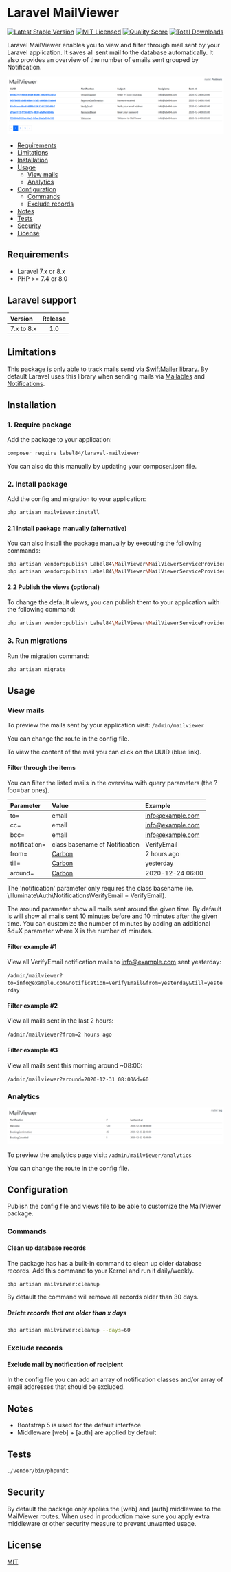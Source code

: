 # Laravel MailViewer

[![Latest Stable Version](https://poser.pugx.org/label84/laravel-mailviewer/v/stable?format=flat-square)](https://packagist.org/packages/label84/laravel-mailviewer)
[![MIT Licensed](https://img.shields.io/badge/license-MIT-brightgreen.svg?style=flat-square)](LICENSE)
[![Quality Score](https://img.shields.io/scrutinizer/g/label84/laravel-mailviewer.svg?style=flat-square)](https://scrutinizer-ci.com/g/label84/laravel-mailviewer)
[![Total Downloads](https://img.shields.io/packagist/dt/label84/laravel-mailviewer.svg?style=flat-square)](https://packagist.org/packages/label84/laravel-mailviewer)

Laravel MailViewer enables you to view and filter through mail sent by your Laravel application. It saves all sent mail to the database automatically. It also provides an overview of the number of emails sent grouped by Notification.

![MailViewer screenshot](./docs/screenshot_default.png?raw=true "MailViewer Screenshot")

- [Requirements](#requirements)
- [Limitations](#limitations)
- [Installation](#installation)
- [Usage](#usage)
  - [View mails](#view-mails)
  - [Analytics](#analytics)
- [Configuration](#configuration)
  - [Commands](#commands)
  - [Exclude records](#exclude-records)
- [Notes](#Notes)
- [Tests](#tests)
- [Security](#security)
- [License](#license)

## Requirements

- Laravel 7.x or 8.x
- PHP >= 7.4 or 8.0

## Laravel support

| Version       | Release       |
|:--------------|:-------------:|
| 7.x to 8.x    | 1.0           |

## Limitations

This package is only able to track mails send via [SwiftMailer library](https://swiftmailer.symfony.com). By default Laravel uses this library when sending mails via [Mailables](https://laravel.com/docs/8.x/mail) and [Notifications](https://laravel.com/docs/8.x/notifications).

## Installation

### 1. Require package

Add the package to your application:

```sh
composer require label84/laravel-mailviewer
```

You can also do this manually by updating your composer.json file.

### 2. Install package

Add the config and migration to your application:

```sh
php artisan mailviewer:install
```

#### 2.1 Install package manually (alternative)

You can also install the package manually by executing the following commands:

```sh
php artisan vendor:publish Label84\MailViewer\MailViewerServiceProvider --config
php artisan vendor:publish Label84\MailViewer\MailViewerServiceProvider --migrations
```

#### 2.2 Publish the views (optional)

To change the default views, you can publish them to your application with the following command:

```sh
php artisan vendor:publish Label84\MailViewer\MailViewerServiceProvider --views
```

### 3. Run migrations

Run the migration command:

```sh
php artisan migrate
```

## Usage

### View mails

To preview the mails sent by your application visit: `/admin/mailviewer`

You can change the route in the config file.

To view the content of the mail you can click on the UUID (blue link).

#### Filter through the items

You can filter the listed mails in the overview with query parameters (the ?foo=bar ones).

| Parameter     | Value                                    | Example           |
|:--------------|:-----------------------------------------|:------------------|
| to=           | email                                    | info@example.com  |
| cc=           | email                                    | info@example.com  |
| bcc=          | email                                    | info@example.com  |
| notification= | class basename of Notification           | VerifyEmail       |
| from=         | [Carbon](https://carbon.nesbot.com/docs) | 2 hours ago       |
| till=         | [Carbon](https://carbon.nesbot.com/docs) | yesterday         |
| around=       | [Carbon](https://carbon.nesbot.com/docs) | 2020-12-24 06:00  |

The 'notification' parameter only requires the class basename (ie. \Illuminate\Auth\Notifications\VerifyEmail = VerifyEmail).

The around parameter show all mails sent around the given time. By default is will show all mails sent 10 minutes before and 10 minutes after the given time. You can customize the number of minutes by adding an additional &d=X parameter where X is the number of minutes.

#### Filter example #1

View all VerifyEmail notification mails to info@example.com sent yesterday:

`/admin/mailviewer?to=info@example.com&notification=VerifyEmail&from=yesterday&till=yesterday`

#### Filter example #2

View all mails sent in the last 2 hours:

`/admin/mailviewer?from=2 hours ago`

#### Filter example #3

View all mails sent this morning around ~08:00:

`/admin/mailviewer?around=2020-12-31 08:00&d=60`

### Analytics

![MailViewer Analytics screenshot](./docs/screenshot_analytics.png?raw=true "MailViewer Analytics Screenshot")

To preview the analytics page visit: `/admin/mailviewer/analytics`

You can change the route in the config file.

## Configuration

Publish the config file and views file to be able to customize the MailViewer package.

### Commands

#### Clean up database records

The package has has a built-in command to clean up older database records. Add this command to your Kernel and run it daily/weekly.

```sh
php artisan mailviewer:cleanup
```

By default the command will remove all records older than 30 days.

##### Delete records that are older than x days

```sh
php artisan mailviewer:cleanup --days=60
```

### Exclude records

#### Exclude mail by notification of recipient

In the config file you can add an array of notification classes and/or array of email addresses that should be excluded.

## Notes

- Bootstrap 5 is used for the default interface
- Middleware [web] + [auth] are applied by default

## Tests

```sh
./vendor/bin/phpunit
```

## Security

By default the package only applies the [web] and [auth] middleware to the MailViewer routes. When used in production make sure you apply extra middleware or other security measure to prevent unwanted usage.

## License

[MIT](https://opensource.org/licenses/MIT)
